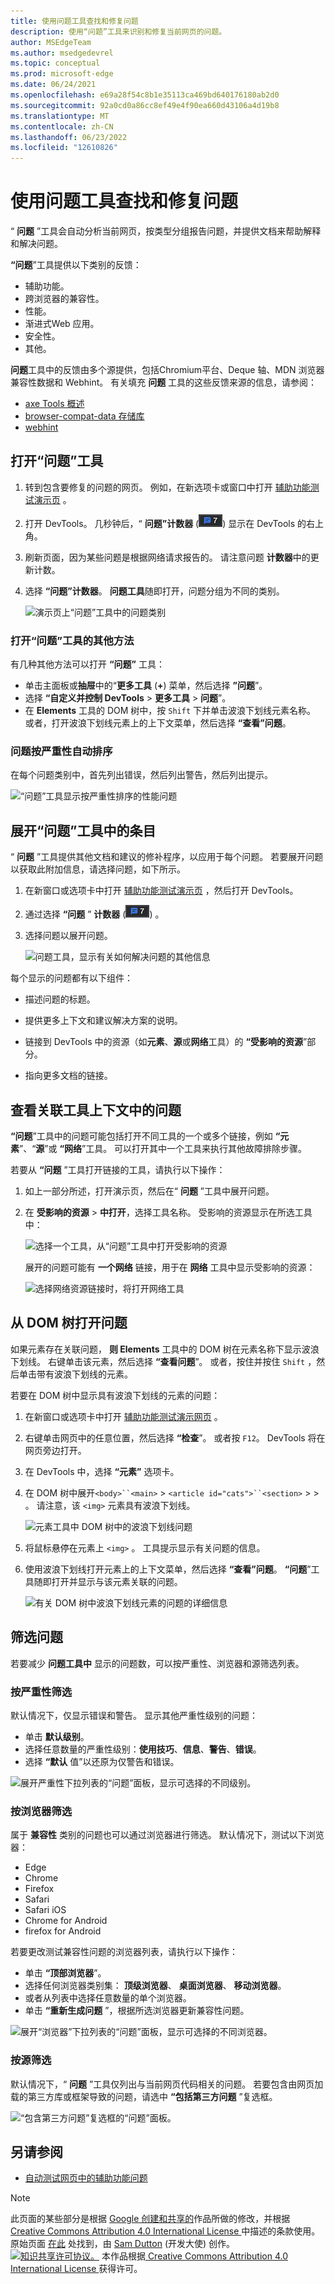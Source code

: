 ```yaml
---
title: 使用问题工具查找和修复问题
description: 使用“问题”工具来识别和修复当前网页的问题。
author: MSEdgeTeam
ms.author: msedgedevrel
ms.topic: conceptual
ms.prod: microsoft-edge
ms.date: 06/24/2021
ms.openlocfilehash: e69a28f54c8b1e35113ca469bd640176180ab2d0
ms.sourcegitcommit: 92a0cd0a86cc8ef49e4f90ea660d43106a4d19b8
ms.translationtype: MT
ms.contentlocale: zh-CN
ms.lasthandoff: 06/23/2022
ms.locfileid: "12610826"
---
```

<!-- Copyright Sam Dutton

   Licensed under the Apache License, Version 2.0 (the "License");
   you may not use this file except in compliance with the License.
   You may obtain a copy of the License at

       https://www.apache.org/licenses/LICENSE-2.0

   Unless required by applicable law or agreed to in writing, software
   distributed under the License is distributed on an "AS IS" BASIS,
   WITHOUT WARRANTIES OR CONDITIONS OF ANY KIND, either express or implied.
   See the License for the specific language governing permissions and
   limitations under the License.  -->
# <a name="find-and-fix-problems-using-the-issues-tool"></a>使用问题工具查找和修复问题

“ **问题** ”工具会自动分析当前网页，按类型分组报告问题，并提供文档来帮助解释和解决问题。

**“问题**”工具提供以下类别的反馈：
*  辅助功能。
*  跨浏览器的兼容性。
*  性能。
*  渐进式Web 应用。
*  安全性。
*  其他。

**问题**工具中的反馈由多个源提供，包括Chromium平台、Deque 轴、MDN 浏览器兼容性数据和 Webhint。  有关填充 **问题** 工具的这些反馈来源的信息，请参阅：
*  [axe Tools 概述](https://www.deque.com/axe)
*  [browser-compat-data 存储库](https://github.com/mdn/browser-compat-data)
*  [webhint](https://webhint.io)


<!-- ====================================================================== -->
## <a name="opening-the-issues-tool"></a>打开“问题”工具

1. 转到包含要修复的问题的网页。  例如，在新选项卡或窗口中打开 [辅助功能测试演示页](https://microsoftedge.github.io/Demos/devtools-a11y-testing/) 。

1. 打开 DevTools。  几秒钟后，“ **问题”计数器** (![“问题”计数器。](../media/issues-counter-icon.msft.png)) 显示在 DevTools 的右上角。

1. 刷新页面，因为某些问题是根据网络请求报告的。  请注意问题 **计数器**中的更新计数。

1. 选择 **“问题”计数器**。  **问题工具**随即打开，问题分组为不同的类别。

   ![演示页上“问题”工具中的问题类别](media/categories.png)


### <a name="other-ways-to-open-the-issues-tool"></a>打开“问题”工具的其他方法

有几种其他方法可以打开 **“问题”** 工具：
*  单击主面板或**抽屉**中的“**更多工具** (**+**) 菜单，然后选择 **”问题**”。
*  选择 **“自定义并控制 DevTools** > **更多工具** > **问题**”。
*  在 **Elements** 工具的 DOM 树中，按 `Shift` 下并单击波浪下划线元素名称。  或者，打开波浪下划线元素上的上下文菜单，然后选择 **“查看”问题**。


### <a name="issues-are-automatically-ordered-by-severity"></a>问题按严重性自动排序

在每个问题类别中，首先列出错误，然后列出警告，然后列出提示。

![“问题”工具显示按严重性排序的性能问题](media/ordered-by-severity.png)


<!-- ====================================================================== -->
## <a name="expand-entries-in-the-issues-tool"></a>展开“问题”工具中的条目

“ **问题** ”工具提供其他文档和建议的修补程序，以应用于每个问题。  若要展开问题以获取此附加信息，请选择问题，如下所示。

1. 在新窗口或选项卡中打开 [辅助功能测试演示页](https://microsoftedge.github.io/Demos/devtools-a11y-testing/) ，然后打开 DevTools。

1. 通过选择 **“问题** ” **计数器** (![“问题”计数器打开“问题”工具。](../media/issues-counter-icon.msft.png)) 。

1. 选择问题以展开问题。

   ![问题工具，显示有关如何解决问题的其他信息](media/initial-view-accessibility-page.png)

每个显示的问题都有以下组件：

*  描述问题的标题。

*  提供更多上下文和建议解决方案的说明。

*  链接到 DevTools 中的资源（如**元素**、**源**或**网络**工具）的 **“受影响的资源**”部分。

*  指向更多文档的链接。


<!-- ====================================================================== -->
## <a name="view-issues-in-context-of-an-associated-tool"></a>查看关联工具上下文中的问题

**“问题**”工具中的问题可能包括打开不同工具的一个或多个链接，例如 **“元素**”、“**源**”或 **“网络**”工具。 可以打开其中一个工具来执行其他故障排除步骤。

若要从 **“问题** ”工具打开链接的工具，请执行以下操作：

1. 如上一部分所述，打开演示页，然后在“ **问题** ”工具中展开问题。

1. 在 **受影响的资源** > **中打开**，选择工具名称。  受影响的资源显示在所选工具中：

   ![选择一个工具，从“问题”工具中打开受影响的资源](media/affected-resource-opens-elements-tool.png)

    展开的问题可能有 **一个网络** 链接，用于在 **网络** 工具中显示受影响的资源：

   ![选择网络资源链接时，将打开网络工具](media/view-issue-in-network.png)


<!-- ====================================================================== -->
## <a name="open-issues-from-the-dom-tree"></a>从 DOM 树打开问题

如果元素存在关联问题， **则 Elements** 工具中的 DOM 树在元素名称下显示波浪下划线。  右键单击该元素，然后选择 **“查看问题**”。  或者，按住并按住 `Shift` ，然后单击带有波浪下划线的元素。

若要在 DOM 树中显示具有波浪下划线的元素的问题：

1. 在新窗口或选项卡中打开 [辅助功能测试演示网页](https://microsoftedge.github.io/Demos/devtools-a11y-testing/) 。

1. 右键单击网页中的任意位置，然后选择 **“检查**”。  或者按 `F12`。  DevTools 将在网页旁边打开。

1. 在 DevTools 中，选择 **“元素”** 选项卡。

1. 在 DOM 树中展开`<body>``<main>` > `<article id="cats">``<section>` >  > 。  请注意，该 `<img>` 元素具有波浪下划线。

   ![元素工具中 DOM 树中的波浪下划线问题](media/wavy-underlines-dom-tree.png)

1. 将鼠标悬停在元素上 `<img>` 。  工具提示显示有关问题的信息。

1. 使用波浪下划线打开元素上的上下文菜单，然后选择 **“查看”问题**。  **“问题**”工具随即打开并显示与该元素关联的问题。

   ![有关 DOM 树中波浪下划线元素的问题的详细信息](media/opened-from-dom-tree-wavy-underline.png)


<!-- ====================================================================== -->
## <a name="filter-issues"></a>筛选问题

若要减少 **问题工具中** 显示的问题数，可以按严重性、浏览器和源筛选列表。

### <a name="filter-by-severity"></a>按严重性筛选

默认情况下，仅显示错误和警告。 显示其他严重性级别的问题：

* 单击 **默认级别**。
* 选择任意数量的严重性级别：**使用技巧**、**信息**、**警告**、**错误**。
* 选择 **“默认** 值”以还原为仅警告和错误。

![展开严重性下拉列表的“问题”面板，显示可选择的不同级别。](media/severity-filter.png)

### <a name="filter-by-browser"></a>按浏览器筛选

属于 **兼容性** 类别的问题也可以通过浏览器进行筛选。 默认情况下，测试以下浏览器：

* Edge
* Chrome
* Firefox
* Safari
* Safari iOS
* Chrome for Android
* firefox for Android

若要更改测试兼容性问题的浏览器列表，请执行以下操作：

* 单击 **“顶部浏览器**”。
* 选择任何浏览器类别集： **顶级浏览器**、 **桌面浏览器**、 **移动浏览器**。
* 或者从列表中选择任意数量的单个浏览器。
* 单击 **“重新生成问题** ”，根据所选浏览器更新兼容性问题。

![展开“浏览器”下拉列表的“问题”面板，显示可选择的不同浏览器。](media/browser-filter.png)

### <a name="filter-by-origin"></a>按源筛选

默认情况下，“ **问题** ”工具仅列出与当前网页代码相关的问题。 若要包含由网页加载的第三方库或框架导致的问题，请选中 **“包括第三方问题** ”复选框。

![“包含第三方问题”复选框的“问题”面板。](media/third-party-checkbox.png)


<!-- ====================================================================== -->
## <a name="see-also"></a>另请参阅

*  [自动测试网页中的辅助功能问题](../accessibility/test-issues-tool.md)


<!-- ====================================================================== -->
> [!NOTE]
> 此页面的某些部分是根据 [Google 创建和共享的](https://developers.google.com/terms/site-policies)作品所做的修改，并根据[ Creative Commons Attribution 4.0 International License ](https://creativecommons.org/licenses/by/4.0)中描述的条款使用。
> 原始页面 [在此](https://developer.chrome.com/docs/devtools/issues/) 处找到，由 [Sam Dutton](https://developers.google.com/web/resources/contributors#sam-dutton) (开发大使) 创作。
[![知识共享许可协议。](https://i.creativecommons.org/l/by/4.0/88x31.png)](https://creativecommons.org/licenses/by/4.0)
本作品根据[ Creative Commons Attribution 4.0 International License ](https://creativecommons.org/licenses/by/4.0)获得许可。
